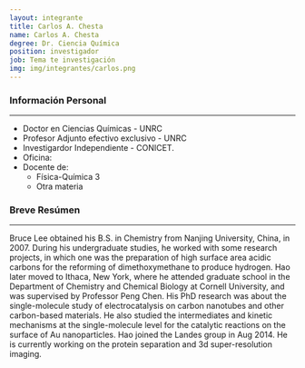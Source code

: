 ```yaml
---
layout: integrante
title: Carlos A. Chesta
name: Carlos A. Chesta
degree: Dr. Ciencia Química
position: investigador
job: Tema te investigación
img: img/integrantes/carlos.png
---
```


### Información Personal
--------

- Doctor en Ciencias Químicas - UNRC
- Profesor Adjunto efectivo exclusivo - UNRC
- Investigardor Independiente - CONICET.
- Oficina:
- Docente de:
  - Física-Química 3
  - Otra materia


### Breve Resúmen
--------

Bruce Lee obtained his B.S. in Chemistry from Nanjing University, China, in 2007. During his undergraduate studies, he worked with some research projects, in which one was the preparation of high surface area acidic carbons for the reforming of dimethoxymethane to produce hydrogen. Hao later moved to Ithaca, New York, where he attended graduate school in the Department of Chemistry and Chemical Biology at Cornell University, and was supervised by Professor Peng Chen. His PhD research was about the single-molecule study of electrocatalysis on carbon nanotubes and other carbon-based materials. He also studied the intermediates and kinetic mechanisms at the single-molecule level for the catalytic reactions on the surface of Au nanoparticles. Hao joined the Landes group in Aug 2014. He is currently working on the protein separation and 3d super-resolution imaging. 
